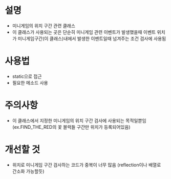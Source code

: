 # 설명
- 미니게임의 위치 구간 관련 클래스
- 이 클래스가 사용되는 곳은 단순히 미니게임 관련 이벤트가 발생했을때 이벤트 위치가 미니게임구간(이 클래스)내에서 발생한
이벤트일때 넘겨주는 조건 검사에 사용됨

# 사용법
- static으로 접근
- 필요한 메소드 사용

# 주의사항
- 이 클래스에서 지정한 미니게임의 위치 구간 검사에 사용되는 목적일뿐임 (ex.FIND_THE_RED의 꽃 블럭들 구간만 위치가 등록되어있음)

# 개선할 것
- 위치로 미니게임 구간 검사하는 코드가 중복이 너무 많음 (reflection이나 배열로 간소화 가능할듯)
